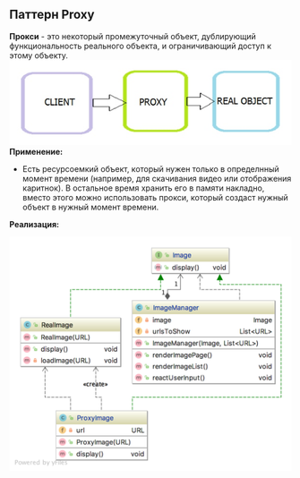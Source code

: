 ## Паттерн Proxy

**Прокси** - это некоторый промежуточный объект, дублирующий функциональность реального объекта, и ограничивающий доступ к этому объекту.
<br/>
![logo](img/img1.jpg)
<br/>
**Применение:**
* Есть ресурсоемкий объект, который нужен только в определнный момент времени (например, для скачивания видео или отображения каритнок). В остальное время хранить его в памяти накладно, вместо этого можно использовать прокси, который создаст нужный объект в нужный момент времени.

**Реализация:**

![uml](img/proxy_uml.png)
